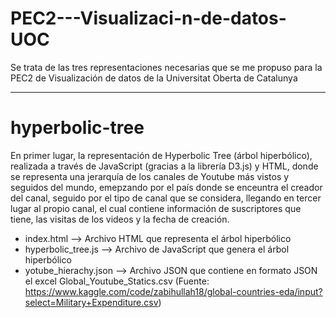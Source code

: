 # PEC2---Visualizaci-n-de-datos-UOC
Se trata de las tres representaciones necesarias que se me propuso para la PEC2 de Visualización de datos de la Universitat Oberta de Catalunya

-----------------------------------------------------------------------------------------------------------------------------------------------------------------------------------------------------------------------------------------------------

# hyperbolic-tree
En primer lugar, la representación de Hyperbolic Tree (árbol hiperbólico), realizada a través de JavaScript (gracias a la librería D3.js) y HTML, donde se representa una jerarquía de los canales de Youtube más vistos y seguidos del mundo, emepzando por el país donde se enceuntra el creador del canal, seguido por el tipo de canal que se considera, llegando en tercer lugar al propio canal, el cual contiene información de suscriptores que tiene, las visitas de los videos y la fecha de creación.

  - index.html -->  Archivo HTML que representa el árbol hiperbólico
  - hyperbolic_tree.js --> Archivo de JavaScript que genera el árbol hiperbólico
  - yotube_hierachy.json --> Archivo JSON que contiene en formato JSON el excel Global_Youtube_Statics.csv (Fuente: https://www.kaggle.com/code/zabihullah18/global-countries-eda/input?select=Military+Expenditure.csv)

